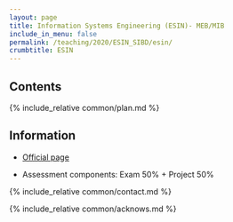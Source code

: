 ```yaml
---
layout: page
title: Information Systems Engineering (ESIN)- MEB/MIB
include_in_menu: false
permalink: /teaching/2020/ESIN_SIBD/esin/
crumbtitle: ESIN
---
```


## Contents 

{% include_relative common/plan.md %}

## Information

- [Official page](https://sigarra.up.pt/feup/pt/UCURR_GERAL.FICHA_UC_VIEW?pv_ocorrencia_id=436542)

- Assessment components: Exam 50% + Project 50%

{% include_relative common/contact.md %}

{% include_relative common/acknows.md %}




